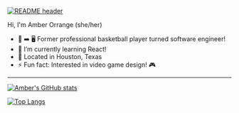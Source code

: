 [![README header](https://user-images.githubusercontent.com/80993098/140383970-fcf7773d-58ca-4e24-948e-8332a26e02e2.png)](https://amberorrange.me)

Hi, I'm Amber Orrange (she/her)
- 🏀  ➡️  🖥️  Former professional basketball player turned software engineer!
- 📖  I’m currently learning React!
- 📍 Located in Houston, Texas
- ⚡ Fun fact: Interested in video game design! 🎮 

____________________________________________


[![Amber's GitHub stats](https://github-readme-stats.vercel.app/api?username=amberorrange&show_icons=true&theme=gradient&hide=contribs)](https://github.com/amberorrange/github-readme-stats)


[![Top Langs](https://github-readme-stats.vercel.app/api/top-langs/?username=amberorrange&layout=compact&theme=gradient&card_width=450)](https://github.com/amberorrange/github-readme-stats)







<!--
**amberorrange/amberorrange** is a ✨ _special_ ✨ repository because its `README.md` (this file) appears on your GitHub profile.

Here are some ideas to get you started:

- 🔭 I’m currently working on ...
- 🌱 I’m currently learning ...
- 👯 I’m looking to collaborate on ...
- 🤔 I’m looking for help with ...
- 💬 Ask me about ...
- 📫 How to reach me: ...
- 😄 Pronouns: She/her
- ⚡ Fun fact: ...
-->
